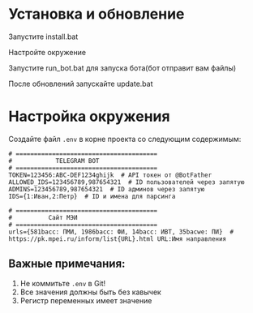 # Установка и обновление
Запустите install.bat

Настройте окружение

Запустите run_bot.bat для запуска бота(бот отправит вам файлы)

После обновлений запускайте update.bat

# Настройка окружения

Создайте файл `.env` в корне проекта со следующим содержимым:

```env
# =======================================
#            TELEGRAM BOT
# =======================================
TOKEN=123456:ABC-DEF1234ghijk  # API токен от @BotFather
ALLOWED_IDS=123456789,987654321  # ID пользователей через запятую
ADMINS=123456789,987654321  # ID админов через запятую
IDS={1:Иван,2:Петр}  # ID и имена для парсинга

# =======================================
#          Сайт МЭИ
# =======================================
urls={581bacc: ПМИ, 1986bacc: ФИ, 14bacc: ИВТ, 35bacwe: ПИ}  # https://pk.mpei.ru/inform/list{URL}.html URL:Имя направления
```

## Важные примечания:
1. Не коммитьте `.env` в Git!
2. Все значения должны быть без кавычек
3. Регистр переменных имеет значение
